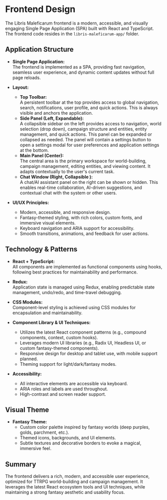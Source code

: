 # Frontend Design

The Libris Maleficarum frontend is a modern, accessible, and visually engaging Single Page Application (SPA) built with React and TypeScript. The frontend code resides in the `libris-maleficarum-app/` folder.

## Application Structure

- **Single Page Application:**  
  The frontend is implemented as a SPA, providing fast navigation, seamless user experience, and dynamic content updates without full page reloads.

- **Layout:**  
  - **Top Toolbar:**  
    A persistent toolbar at the top provides access to global navigation, search, notifications, user profile, and quick actions. This is always visible and anchors the application.
  - **Side Panel (Left, Expandable):**  
    A collapsible sidebar on the left provides access to navigation, world selection (drop down), campaign structure and entities, entity management, and quick actions. This panel can be expanded or collapsed as needed. The panel will contain a settings button to open a settings modal for user preferences and application settings at the bottom.
  - **Main Panel (Center):**  
    The central area is the primary workspace for world-building, campaign management, editing entities, and viewing content. It adapts contextually to the user's current task.
  - **Chat Window (Right, Collapsible ):**  
    A chat/AI assistant panel on the right can be shown or hidden. This enables real-time collaboration, AI-driven suggestions, and contextual chat with the system or other users.

- **UI/UX Principles:**  
  - Modern, accessible, and responsive design.
  - Fantasy-themed styling, with rich colors, custom fonts, and immersive visual elements.
  - Keyboard navigation and ARIA support for accessibility.
  - Smooth transitions, animations, and feedback for user actions.

## Technology & Patterns

- **React + TypeScript:**  
  All components are implemented as functional components using hooks, following best practices for maintainability and performance.

- **Redux:**  
  Application state is managed using Redux, enabling predictable state management, undo/redo, and time-travel debugging.

- **CSS Modules:**  
  Component-level styling is achieved using CSS modules for encapsulation and maintainability.

- **Component Library & UI Techniques:**  
  - Utilizes the latest React component patterns (e.g., compound components, context, custom hooks).
  - Leverages modern UI libraries (e.g., Radix UI, Headless UI, or custom fantasy-themed components).
  - Responsive design for desktop and tablet use, with mobile support planned.
  - Theming support for light/dark/fantasy modes.

- **Accessibility:**  
  - All interactive elements are accessible via keyboard.
  - ARIA roles and labels are used throughout.
  - High-contrast and screen reader support.

## Visual Theme

- **Fantasy Theme:**  
  - Custom color palette inspired by fantasy worlds (deep purples, golds, parchment, etc.).
  - Themed icons, backgrounds, and UI elements.
  - Subtle textures and decorative borders to evoke a magical, immersive feel.

## Summary

The frontend delivers a rich, modern, and accessible user experience, optimized for TTRPG world-building and campaign management. It leverages the latest React ecosystem tools and UI techniques, while maintaining a strong fantasy aesthetic and usability focus.
